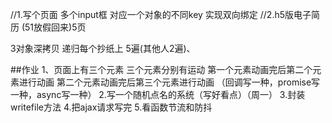 //1.写个页面 多个input框  对应一个对象的不同key  实现双向绑定
//2.h5版电子简历   (51放假回来)5页

 
3对象深拷贝  递归每个抄纸上  5遍(其他人2遍)、

##作业 
1、页面上有三个元素  三个元素分别有运动  第一个元素动画完后第二个元素进行动画  第二个元素动画完后第三个元素进行动画 （回调写一种，promise写一种，async写一种）
2.写一个随机点名的系统（写好看点）（周一）
3.封装writefile方法
4.把ajax请求写完
5.看函数节流和防抖 

